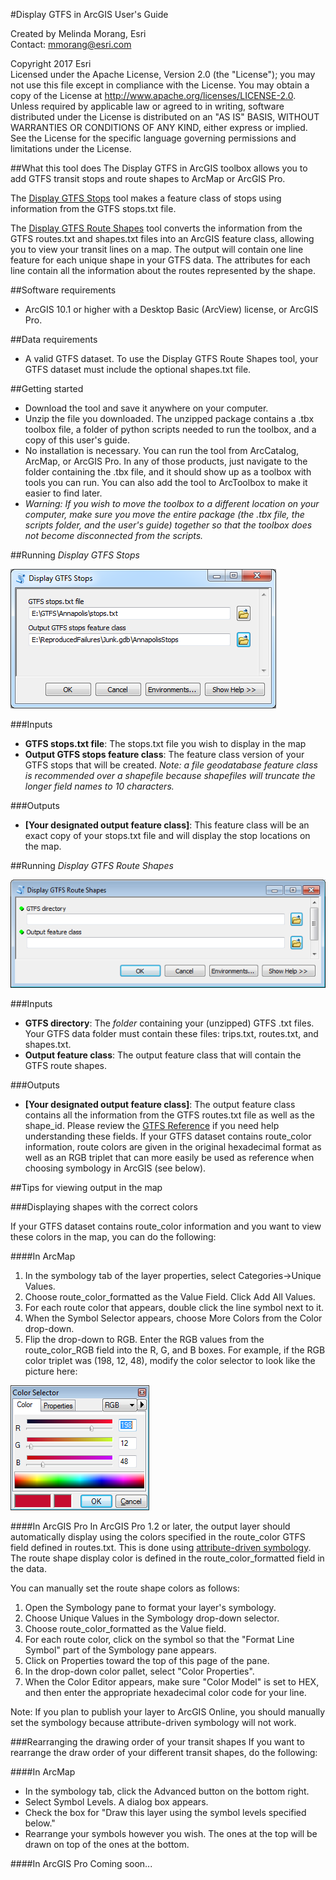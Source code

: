 #Display GTFS in ArcGIS User's Guide

Created by Melinda Morang, Esri  
Contact: <mmorang@esri.com>

Copyright 2017 Esri  
Licensed under the Apache License, Version 2.0 (the "License"); you may not use this file except in compliance with the License.  You may obtain a copy of the License at <http://www.apache.org/licenses/LICENSE-2.0>.  Unless required by applicable law or agreed to in writing, software distributed under the License is distributed on an "AS IS" BASIS, WITHOUT WARRANTIES OR CONDITIONS OF ANY KIND, either express or implied.  See the License for the specific language governing permissions and limitations under the License.

##What this tool does
The Display GTFS in ArcGIS toolbox allows you to add GTFS transit stops and route shapes to ArcMap or ArcGIS Pro.

The [Display GTFS Stops](#Stops) tool makes a feature class of stops using information from the GTFS stops.txt file.

The [Display GTFS Route Shapes](#Shapes) tool converts the information from the GTFS routes.txt and shapes.txt files into an ArcGIS feature class, allowing you to view your transit lines on a map.  The output will contain one line feature for each unique shape in your GTFS data.  The attributes for each line contain all the information about the routes represented by the shape.

##Software requirements
- ArcGIS 10.1 or higher with a Desktop Basic (ArcView) license, or ArcGIS Pro.

##Data requirements
- A valid GTFS dataset. To use the Display GTFS Route Shapes tool, your GTFS dataset must include the optional shapes.txt file.

##Getting started
- Download the tool and save it anywhere on your computer.
- Unzip the file you downloaded.  The unzipped package contains a .tbx toolbox file, a folder of python scripts needed to run the toolbox, and a copy of this user's guide.
- No installation is necessary.  You can run the tool from ArcCatalog, ArcMap, or ArcGIS Pro.  In any of those products, just navigate to the folder containing the .tbx file, and it should show up as a toolbox with tools you can run.  You can also add the tool to ArcToolbox to make it easier to find later.
- *Warning: If you wish to move the toolbox to a different location on your computer, make sure you move the entire package (the .tbx file, the scripts folder, and the user's guide) together so that the toolbox does not become disconnected from the scripts.*

##<a name="Stops"></a>Running *Display GTFS Stops*

![Screenshot of Display GTFS Stops dialog](./images/Screenshot_DisplayGTFSStops_Dialog.png)

###Inputs
- **GTFS stops.txt file**:  The stops.txt file you wish to display in the map
- **Output GTFS stops feature class**:  The feature class version of your GTFS stops that will be created. *Note: a file geodatabase feature class is recommended over a shapefile because shapefiles will truncate the longer field names to 10 characters.*

###Outputs
- **[Your designated output feature class]**: This feature class will be an exact copy of your stops.txt file and will display the stop locations on the map.

##<a name="Shapes"></a>Running *Display GTFS Route Shapes*

![Screenshot of tool dialog](./images/Screenshot_DisplayGTFSRouteShapes_Dialog.png)

###Inputs
- **GTFS directory**:  The *folder* containing your (unzipped) GTFS .txt files.  Your GTFS data folder must contain these files: trips.txt, routes.txt, and shapes.txt.
- **Output feature class**:  The output feature class that will contain the GTFS route shapes.

###Outputs
- **[Your designated output feature class]**: The output feature class contains all the information from the GTFS routes.txt file as well as the shape_id. Please review the [GTFS Reference](https://developers.google.com/transit/gtfs/reference) if you need help understanding these fields.  If your GTFS dataset contains route_color information, route colors are given in the original hexadecimal format as well as an RGB triplet that can more easily be used as reference when choosing symbology in ArcGIS (see below).

##Tips for viewing output in the map

###Displaying shapes with the correct colors

If your GTFS dataset contains route_color information and you want to view these colors in the map, you can do the following:

####In ArcMap
1. In the symbology tab of the layer properties, select Categories->Unique Values.
2. Choose route_color_formatted as the Value Field.  Click Add All Values.
3. For each route color that appears, double click the line symbol next to it.
4. When the Symbol Selector appears, choose More Colors from the Color drop-down.
5. Flip the drop-down to RGB.  Enter the RGB values from the route_color_RGB field into the R, G, and B boxes.  For example, if the RGB color triplet was (198, 12, 48), modify the color selector to look like the picture here:

![Screenshot of ArcMap RGB symbology picker](./images/Screenshot_RGB_ArcMap.png)

####In ArcGIS Pro
In ArcGIS Pro 1.2 or later, the output layer should automatically display using the colors specified in the route_color GTFS field defined in routes.txt.  This is done using [attribute-driven symbology](http://pro.arcgis.com/en/pro-app/help/mapping/symbols-and-styles/attribute-driven-symbology.htm).  The route shape display color is defined in the route_color_formatted field in the data.

You can manually set the route shape colors as follows:

1. Open the Symbology pane to format your layer's symbology.
2. Choose Unique Values in the Symbology drop-down selector.
3. Choose route_color_formatted as the Value field.
4. For each route color, click on the symbol so that the "Format Line Symbol" part of the Symbology pane appears.
5. Click on Properties toward the top of this page of the pane.
6. In the drop-down color pallet, select "Color Properties".
7. When the Color Editor appears, make sure "Color Model" is set to HEX, and then enter the appropriate hexadecimal color code for your line.

Note: If you plan to publish your layer to ArcGIS Online, you should manually set the symbology because attribute-driven symbology will not work.

###Rearranging the drawing order of your transit shapes
If you want to rearrange the draw order of your different transit shapes, do the following:

####In ArcMap 
- In the symbology tab, click the Advanced button on the bottom right.
- Select Symbol Levels.  A dialog box appears.
- Check the box for "Draw this layer using the symbol levels specified below."
- Rearrange your symbols however you wish.  The ones at the top will be drawn on top of the ones at the bottom.

####In ArcGIS Pro
Coming soon...
